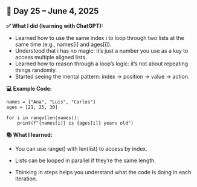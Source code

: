 ## 📅 Day 25 – June 4, 2025

**✅ What I did (learning with ChatGPT):**

- Learned how to use the same index i to loop through two lists at the same time (e.g., names[i] and ages[i]).
- Understood that i has no magic: it’s just a number you use as a key to access multiple aligned lists.
- Learned how to reason through a loop’s logic: it’s not about repeating things randomly.
- Started seeing the mental pattern: index → position → value → action.

**💻 Example Code:**

```
names = ["Ana", "Luis", "Carlos"]
ages = [21, 25, 30]

for i in range(len(names)):
    print(f"{names[i]} is {ages[i]} years old")
```
**📚 What I learned:**

- You can use range() with len(list) to access by index.

- Lists can be looped in parallel if they’re the same length.

- Thinking in steps helps you understand what the code is doing in each iteration.


